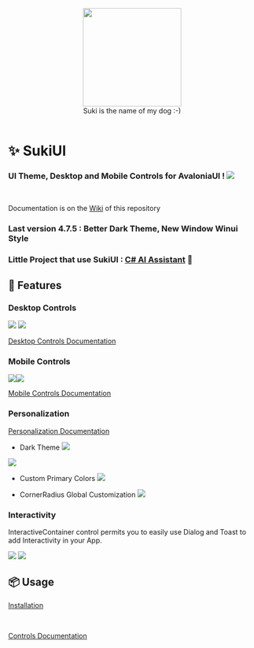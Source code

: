 <div id="header" align="center">
 <kbd>
<img src="https://raw.githubusercontent.com/kikipoulet/SukiUI/main/Images/suki_photo.jpg" width="200" height="200"></img> 
  </kbd>
<br/>
Suki is the name of my dog :-)
</div>
<br/>

# ✨ SukiUI

### UI Theme, Desktop and Mobile Controls for AvaloniaUI ! <img src="https://www.avaloniaui.net/img/logo/avalonia-white-purple.svg"></img>

<br/>

Documentation is on the [Wiki](https://github.com/kikipoulet/SukiUI/wiki) of this repository

### Last version 4.7.5 : Better Dark Theme, New Window Winui Style 

### Little Project that use SukiUI : [C# AI Assistant](https://github.com/kikipoulet/AI_Csharp_Assistant) 🚀


## 👐 Features

### Desktop Controls

<img src="https://raw.githubusercontent.com/kikipoulet/SukiUI/main/Images/winuidark.png"></img>
<img src="https://raw.githubusercontent.com/kikipoulet/SukiUI/main/Images/doverall.gif"></img>

[Desktop Controls Documentation](https://github.com/kikipoulet/SukiUI/wiki/3.-Controls)

### Mobile Controls

<kbd>
<img src="https://raw.githubusercontent.com/kikipoulet/SukiUI/main/Images/MobileOverview.gif" style="float:left" ></img>
</kbd>
<kbd>
<img src="https://raw.githubusercontent.com/kikipoulet/SukiUI/main/Images/dashboard.gif" ></img> 
</kbd>


[Mobile Controls Documentation](https://github.com/kikipoulet/SukiUI/wiki/4.-Mobile-Controls)

### Personalization 

[Personalization Documentation](https://github.com/kikipoulet/SukiUI/wiki/2.-Personalization)

- Dark Theme
<img src="https://raw.githubusercontent.com/kikipoulet/SukiUI/main/Images/DarkTheme.gif"></img>
<kbd>
<img src="https://raw.githubusercontent.com/kikipoulet/SukiUI/main/Images/MobileDarkMode.gif" ></img> 
</kbd>

- Custom Primary Colors
<img src="https://raw.githubusercontent.com/kikipoulet/SukiUI/main/Images/PCGreen.png"></img>

- CornerRadius Global Customization
<img src="https://raw.githubusercontent.com/kikipoulet/SukiUI/main/Images/cubic.png"></img>

### Interactivity 

InteractiveContainer control permits you to easily use Dialog and Toast to add Interactivity in your App.

<img  src="https://raw.githubusercontent.com/kikipoulet/SukiUI/main/Images/MobileDialog.gif"></img>
<img  src="https://raw.githubusercontent.com/kikipoulet/SukiUI/main/Images/Toast.gif"></img>


## 📦 Usage

[Installation](https://github.com/kikipoulet/SukiUI/wiki/1.-Installation)


</br>

[Controls Documentation](https://github.com/kikipoulet/SukiUI/wiki/2.-Controls) 


